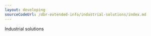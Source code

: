 ```yaml
---
layout: developing
sourceCodeUrl: /dbr-extended-info/industrial-solutions/index.md
---
```


Industrial solutions
